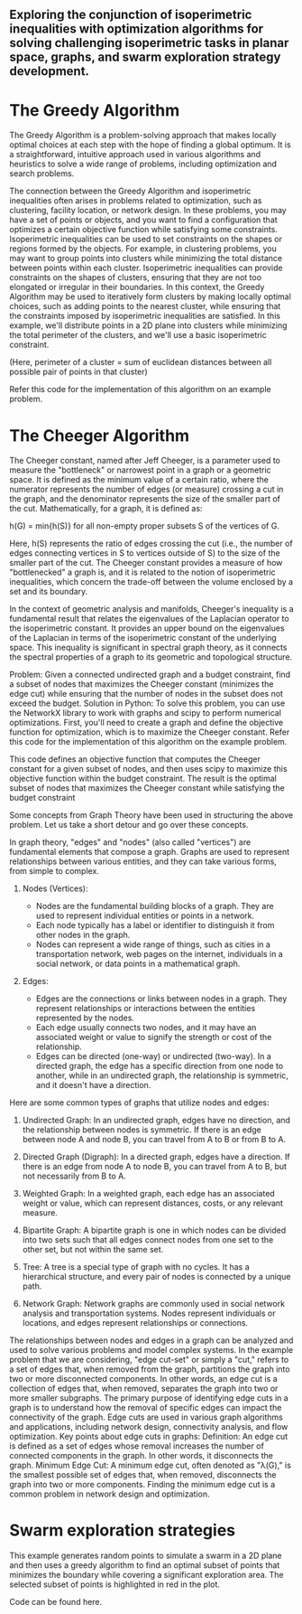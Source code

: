 ## Exploring the conjunction of isoperimetric inequalities with optimization algorithms for solving challenging isoperimetric tasks in planar space, graphs, and swarm exploration strategy development.

# The Greedy Algorithm

The Greedy Algorithm is a problem-solving approach that makes locally optimal choices at each step with the hope of finding a global optimum. It is a straightforward, intuitive approach used in various algorithms and heuristics to solve a wide range of problems, including optimization and search problems.

The connection between the Greedy Algorithm and isoperimetric inequalities often arises in problems related to optimization, such as clustering, facility location, or network design. In these problems, you may have a set of points or objects, and you want to find a configuration that optimizes a certain objective function while satisfying some constraints. Isoperimetric inequalities can be used to set constraints on the shapes or regions formed by the objects.
For example, in clustering problems, you may want to group points into clusters while minimizing the total distance between points within each cluster. Isoperimetric inequalities can provide constraints on the shapes of clusters, ensuring that they are not too elongated or irregular in their boundaries.
In this context, the Greedy Algorithm may be used to iteratively form clusters by making locally optimal choices, such as adding points to the nearest cluster, while ensuring that the constraints imposed by isoperimetric inequalities are satisfied.
In this example, we'll distribute points in a 2D plane into clusters while minimizing the total perimeter of the clusters, and we'll use a basic isoperimetric constraint.

(Here, perimeter of a cluster = sum of euclidean distances between all possible pair of points in that cluster)

Refer this code for the implementation of this algorithm on an example problem.

# The Cheeger Algorithm

The Cheeger constant, named after Jeff Cheeger, is a parameter used to measure the "bottleneck" or narrowest point in a graph or a geometric space. It is defined as the minimum value of a certain ratio, where the numerator represents the number of edges (or measure) crossing a cut in the graph, and the denominator represents the size of the smaller part of the cut. Mathematically, for a graph, it is defined as:

h(G) = min{h(S)} for all non-empty proper subsets S of the vertices of G.

Here, h(S) represents the ratio of edges crossing the cut (i.e., the number of edges connecting vertices in S to vertices outside of S) to the size of the smaller part of the cut. The Cheeger constant provides a measure of how "bottlenecked" a graph is, and it is related to the notion of isoperimetric inequalities, which concern the trade-off between the volume enclosed by a set and its boundary.

In the context of geometric analysis and manifolds, Cheeger's inequality is a fundamental result that relates the eigenvalues of the Laplacian operator to the isoperimetric constant. It provides an upper bound on the eigenvalues of the Laplacian in terms of the isoperimetric constant of the underlying space. This inequality is significant in spectral graph theory, as it connects the spectral properties of a graph to its geometric and topological structure.

Problem: Given a connected undirected graph and a budget constraint, find a subset of nodes that maximizes the Cheeger constant (minimizes the edge cut) while ensuring that the number of nodes in the subset does not exceed the budget.
Solution in Python:
To solve this problem, you can use the NetworkX library to work with graphs and scipy to perform numerical optimizations. First, you'll need to create a graph and define the objective function for optimization, which is to maximize the Cheeger constant.
Refer this code for the implementation of this algorithm on the example problem.

This code defines an objective function that computes the Cheeger constant for a given subset of nodes, and then uses scipy to maximize this objective function within the budget constraint. The result is the optimal subset of nodes that maximizes the Cheeger constant while satisfying the budget constraint

Some concepts from Graph Theory have been used in structuring the above problem. Let us take a short detour and go over these concepts. 

In graph theory, "edges" and "nodes" (also called "vertices") are fundamental elements that compose a graph. Graphs are used to represent relationships between various entities, and they can take various forms, from simple to complex.

1. Nodes (Vertices):
   - Nodes are the fundamental building blocks of a graph. They are used to represent individual entities or points in a network.
   - Each node typically has a label or identifier to distinguish it from other nodes in the graph.
   - Nodes can represent a wide range of things, such as cities in a transportation network, web pages on the internet, individuals in a social network, or data points in a mathematical graph.

2. Edges:
   - Edges are the connections or links between nodes in a graph. They represent relationships or interactions between the entities represented by the nodes.
   - Each edge usually connects two nodes, and it may have an associated weight or value to signify the strength or cost of the relationship.
   - Edges can be directed (one-way) or undirected (two-way). In a directed graph, the edge has a specific direction from one node to another, while in an undirected graph, the relationship is symmetric, and it doesn't have a direction.

Here are some common types of graphs that utilize nodes and edges:

1. Undirected Graph: In an undirected graph, edges have no direction, and the relationship between nodes is symmetric. If there is an edge between node A and node B, you can travel from A to B or from B to A.

2. Directed Graph (Digraph): In a directed graph, edges have a direction. If there is an edge from node A to node B, you can travel from A to B, but not necessarily from B to A.

3. Weighted Graph: In a weighted graph, each edge has an associated weight or value, which can represent distances, costs, or any relevant measure.

4. Bipartite Graph: A bipartite graph is one in which nodes can be divided into two sets such that all edges connect nodes from one set to the other set, but not within the same set.

5. Tree: A tree is a special type of graph with no cycles. It has a hierarchical structure, and every pair of nodes is connected by a unique path.

6. Network Graph: Network graphs are commonly used in social network analysis and transportation systems. Nodes represent individuals or locations, and edges represent relationships or connections.

The relationships between nodes and edges in a graph can be analyzed and used to solve various problems and model complex systems. In the example problem that we are considering, "edge cut-set" or simply a "cut," refers to a set of edges that, when removed from the graph, partitions the graph into two or more disconnected components. In other words, an edge cut is a collection of edges that, when removed, separates the graph into two or more smaller subgraphs.
The primary purpose of identifying edge cuts in a graph is to understand how the removal of specific edges can impact the connectivity of the graph. Edge cuts are used in various graph algorithms and applications, including network design, connectivity analysis, and flow optimization.
Key points about edge cuts in graphs:
Definition: An edge cut is defined as a set of edges whose removal increases the number of connected components in the graph. In other words, it disconnects the graph.
Minimum Edge Cut: A minimum edge cut, often denoted as "λ(G)," is the smallest possible set of edges that, when removed, disconnects the graph into two or more components. Finding the minimum edge cut is a common problem in network design and optimization.

# Swarm exploration strategies

This example generates random points to simulate a swarm in a 2D plane and then uses a greedy algorithm to find an optimal subset of points that minimizes the boundary while covering a significant exploration area. The selected subset of points is highlighted in red in the plot.

Code can be found here.


